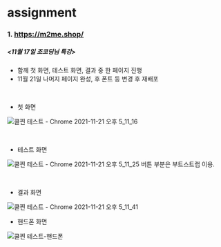 # assignment


### 1. https://m2me.shop/
##### <11월 17일 조코딩님 특강>

- 함께 첫 화면, 테스트 화면, 결과 중 한 페이지 진행
- 11월 21일 나머지 페이지 완성, 후 폰트 등 변경 후 재배포
<br>

- 첫 화면

![쿨찐 테스트 - Chrome 2021-11-21 오후 5_11_16](https://user-images.githubusercontent.com/92564768/142754885-a914920c-ec52-41f8-b02c-2d42c0193b82.png)

<br>

- 테스트 화면

![쿨찐 테스트 - Chrome 2021-11-21 오후 5_11_25](https://user-images.githubusercontent.com/92564768/142754887-78f64bfe-9cf6-4b31-8081-0875f05d24ef.png)
버튼 부분은 부트스트랩 이용.

<br>

- 결과 화면

![쿨찐 테스트 - Chrome 2021-11-21 오후 5_11_41](https://user-images.githubusercontent.com/92564768/142754892-447495d5-4906-4975-b25c-a18e4018f72c.png)


- 핸드폰 화면

![쿨찐 테스트-핸드폰](https://user-images.githubusercontent.com/92564768/142755023-22e15d1b-4dac-4306-bf39-6b74ae5744f3.png)


